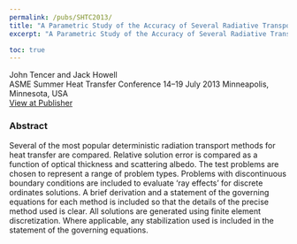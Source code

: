 ```yaml
---
permalink: /pubs/SHTC2013/
title: "A Parametric Study of the Accuracy of Several Radiative Transport Solution Methods for a Set of 2-D Benchmark Problems"
excerpt: "A Parametric Study of the Accuracy of Several Radiative Transport Solution Methods for a Set of 2-D Benchmark Problems"

toc: true
---
```


John Tencer and Jack Howell  
ASME Summer Heat Transfer Conference 14–19 July 2013 Minneapolis, Minnesota, USA     
[View at Publisher](https://asmedigitalcollection.asme.org/HT/proceedings-abstract/HT2013/55478/V001T01A001/243251)  

### Abstract

Several of the most popular deterministic radiation transport methods for heat transfer are compared. Relative solution error is compared as a function of optical thickness and scattering albedo. The test problems are chosen to represent a range of problem types. Problems with discontinuous boundary conditions are included to evaluate ‘ray effects’ for discrete ordinates solutions. A brief derivation and a statement of the governing equations for each method is included so that the details of the precise method used is clear. All solutions are generated using finite element discretization. Where applicable, any stabilization used is included in the statement of the governing equations.
